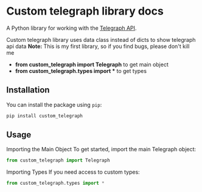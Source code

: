 # Custom telegraph library docs 

A Python library for working with the [Telegraph API](https://telegra.ph/).

Custom telegraph library uses data class instead of dicts to show telegraph api data 
**Note:** This is my first library, so if you find bugs, please don't kill me

- __from custom_telegraph import Telegraph__ to get main object
- __from custom_telegraph.types import *__ to get types

## Installation

You can install the package using `pip`:
```bash
pip install custom_telegraph
```


## Usage
Importing the Main Object
To get started, import the main Telegraph object:
```python
from custom_telegraph import Telegraph
```


Importing Types
If you need access to custom types:

```python
from custom_telegraph.types import *
```

